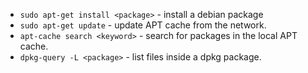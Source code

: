 - `sudo apt-get install <package>` - install a debian package
- `sudo apt-get update` - update APT cache from the network.
- `apt-cache search <keyword>` - search for packages in the local APT cache. 
- `dpkg-query -L <package>` - list files inside a dpkg package.
